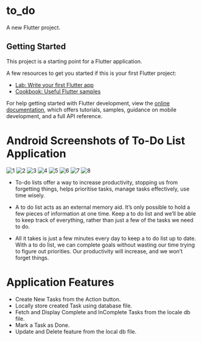 # to_do

A new Flutter project.

## Getting Started

This project is a starting point for a Flutter application.

A few resources to get you started if this is your first Flutter project:

- [Lab: Write your first Flutter app](https://docs.flutter.dev/get-started/codelab)
- [Cookbook: Useful Flutter samples](https://docs.flutter.dev/cookbook)

For help getting started with Flutter development, view the
[online documentation](https://docs.flutter.dev/), which offers tutorials,
samples, guidance on mobile development, and a full API reference.

# Android Screenshots of To-Do List Application

![1](https://user-images.githubusercontent.com/73654083/179728172-d78e7cc0-817c-4b8e-9823-dd0aa35f192f.jpeg)
![2](https://user-images.githubusercontent.com/73654083/179728515-1c5f2573-ddf7-4e5c-9909-400e05c39c46.jpeg)
![3](https://user-images.githubusercontent.com/73654083/179728542-5c74e19e-9ab7-4e81-a785-5b6ae636e98b.jpeg)
![4](https://user-images.githubusercontent.com/73654083/179728577-a6e961a5-0db3-44f8-9a12-b35c57a64406.jpeg)
![5](https://user-images.githubusercontent.com/73654083/179728590-02cbb4c2-0133-4bd9-9ea3-b9736ece5281.jpeg)
![6](https://user-images.githubusercontent.com/73654083/179728610-cfdb5c04-7918-4bd0-ad63-aa478a6a1eb8.jpeg)
![7](https://user-images.githubusercontent.com/73654083/179728636-42ac08d6-5fb1-400f-ac1e-68cf5db579e5.jpeg)
![8](https://user-images.githubusercontent.com/73654083/179728655-16dd95cc-5792-4de3-a530-7815e018a77a.jpeg)

- To-do lists offer a way to increase productivity, stopping us from forgetting things, helps prioritise tasks, manage tasks effectively, use time wisely.

- A to do list acts as an external memory aid. It’s only possible to hold a few pieces of information at one time. Keep a to do list and we’ll be able to keep track of everything, rather than just a few of the tasks we need to do. 

- All it takes is just a few minutes every day to keep a to do list up to date. With a to do list, we can complete goals without wasting our time trying to figure out priorities. Our productivity will increase, and we won’t forget things.


# Application Features
- Create New Tasks from the Action button.
- Locally store created Task using database file.
- Fetch and Display Complete and InComplete Tasks from the locale db file.
- Mark a Task as Done.
- Update and Delete feature from the local db file.
